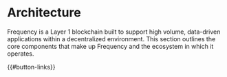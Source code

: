 # Architecture

Frequency is a Layer 1 blockchain built to support high volume, data-driven applications within a decentralized environment. This section outlines the core components that make up Frequency and the ecosystem in which it operates.

{{#button-links}}
